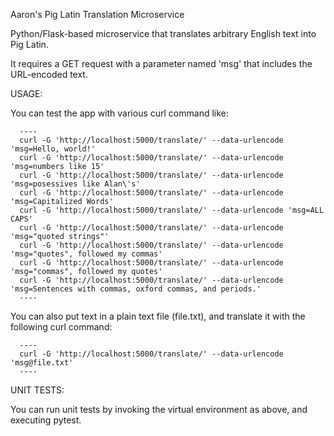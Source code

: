 Aaron's Pig Latin Translation Microservice

Python/Flask-based microservice that translates arbitrary English text into Pig Latin.

It requires a GET request with a parameter named 'msg' that includes the URL-encoded text.


USAGE:

You can test the app with various curl command like:

      ----
      curl -G 'http://localhost:5000/translate/' --data-urlencode 'msg=Hello, world!'
      curl -G 'http://localhost:5000/translate/' --data-urlencode 'msg=numbers like 15'
      curl -G 'http://localhost:5000/translate/' --data-urlencode 'msg=posessives like Alan\'s'
      curl -G 'http://localhost:5000/translate/' --data-urlencode 'msg=Capitalized Words'
      curl -G 'http://localhost:5000/translate/' --data-urlencode 'msg=ALL CAPS'
      curl -G 'http://localhost:5000/translate/' --data-urlencode 'msg="quoted strings"'
      curl -G 'http://localhost:5000/translate/' --data-urlencode 'msg="quotes", followed my commas'
      curl -G 'http://localhost:5000/translate/' --data-urlencode 'msg="commas", followed my quotes'
      curl -G 'http://localhost:5000/translate/' --data-urlencode 'msg=Sentences with commas, oxford commas, and periods.'
      ----

You can also put text in a plain text file (file.txt), and translate it with the following curl command:

      ----
      curl -G 'http://localhost:5000/translate/' --data-urlencode 'msg@file.txt'
      ----


UNIT TESTS:

You can run unit tests by invoking the virtual environment as above, and executing pytest.


